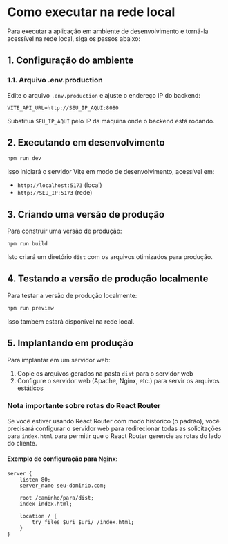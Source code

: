 # Como executar na rede local

Para executar a aplicação em ambiente de desenvolvimento e torná-la acessível na rede local, siga os passos abaixo:

## 1. Configuração do ambiente

### 1.1. Arquivo .env.production

Edite o arquivo `.env.production` e ajuste o endereço IP do backend:

```
VITE_API_URL=http://SEU_IP_AQUI:8080
```

Substitua `SEU_IP_AQUI` pelo IP da máquina onde o backend está rodando.

## 2. Executando em desenvolvimento

```bash
npm run dev
```

Isso iniciará o servidor Vite em modo de desenvolvimento, acessível em:
- `http://localhost:5173` (local)
- `http://SEU_IP:5173` (rede)

## 3. Criando uma versão de produção

Para construir uma versão de produção:

```bash
npm run build
```

Isto criará um diretório `dist` com os arquivos otimizados para produção.

## 4. Testando a versão de produção localmente

Para testar a versão de produção localmente:

```bash
npm run preview
```

Isso também estará disponível na rede local.

## 5. Implantando em produção

Para implantar em um servidor web:

1. Copie os arquivos gerados na pasta `dist` para o servidor web
2. Configure o servidor web (Apache, Nginx, etc.) para servir os arquivos estáticos

### Nota importante sobre rotas do React Router

Se você estiver usando React Router com modo histórico (o padrão), você precisará configurar o servidor web para redirecionar todas as solicitações para `index.html` para permitir que o React Router gerencie as rotas do lado do cliente.

#### Exemplo de configuração para Nginx:

```nginx
server {
    listen 80;
    server_name seu-dominio.com;

    root /caminho/para/dist;
    index index.html;

    location / {
        try_files $uri $uri/ /index.html;
    }
}
```
